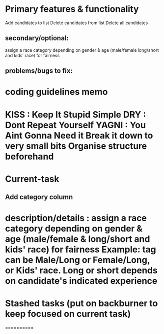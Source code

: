 Primary features & functionality
===============================
Add candidates to list
Delete candidates from list
Delete all candidates


secondary/optional:
------------------
assign a race category depending on gender & age (male/female long/short and kids' race) for fairness

problems/bugs to fix:
------------------



coding guidelines memo 
=============
KISS : Keep It Stupid Simple
DRY : Dont Repeat Yourself
YAGNI : You Aint Gonna Need it
Break it down to very small bits
Organise structure beforehand
=============

Current-task 
==========
Add category column
---
description/details : 
assign a race category depending on gender & age (male/female & long/short and kids' race) for fairness
Example: tag can be Male/Long or Female/Long, or Kids' race. Long or short depends on candidate's indicated experience
========== 

Stashed tasks (put on backburner to keep focused on current task)
==========

========== 